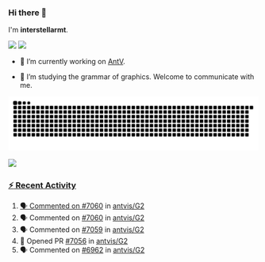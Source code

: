 ### Hi there 👋

I'm **interstellarmt**.

[![](https://img.shields.io/endpoint?url=https://awards.antv.vision/interstellarmt-g2-contributor.json)](https://github.com/antvis/g2)
[![](https://img.shields.io/endpoint?url=https://awards.antv.vision/interstellarmt-gpt-vis-contributor.json)](https://github.com/antvis/gpt-vis)

- 🔭 I’m currently working on [AntV](https://github.com/antvis).

- 📖 I’m studying the grammar of graphics. Welcome to communicate with me.

![](https://raw.githubusercontent.com/interstellarmt/interstellarmt/refs/heads/output/github-contribution-grid-snake.svg)
<div>
  <a href="https://github.com/interstellarmt">
  <img height="180em" src="https://github-readme-stats-eight-theta.vercel.app/api?username=interstellarmt&show_icons=true&include_all_commits=true&count_private=true&theme=tokyonight"/>
</div>
    
### :zap: Recent Activity

<!--START_SECTION:activity-->
1. 🗣 Commented on [#7060](https://github.com/antvis/G2/issues/7060#issuecomment-3143375172) in [antvis/G2](https://github.com/antvis/G2)
2. 🗣 Commented on [#7060](https://github.com/antvis/G2/issues/7060#issuecomment-3143247524) in [antvis/G2](https://github.com/antvis/G2)
3. 🗣 Commented on [#7059](https://github.com/antvis/G2/issues/7059#issuecomment-3142771490) in [antvis/G2](https://github.com/antvis/G2)
4. 💪 Opened PR [#7056](https://github.com/antvis/G2/pull/7056) in [antvis/G2](https://github.com/antvis/G2)
5. 🗣 Commented on [#6962](https://github.com/antvis/G2/pull/6962#issuecomment-3135111277) in [antvis/G2](https://github.com/antvis/G2)
<!--END_SECTION:activity-->

